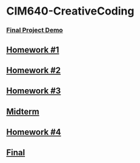 # CIM640-CreativeCoding
### [Final Project Demo](https://youtu.be/B0IxM3UDrIE)

## [Homework #1](http://kikijinqili.github.io/CIM640-CreativeCoding/2018Fall/hw1/hw1.jpg)
## [Homework #2](http://kikijinqili.github.io/CIM640-CreativeCoding/2018Fall/hw2/index.html)
## [Homework #3](http://kikijinqili.github.io/CIM640-CreativeCoding/2018Fall/hw3/index.html)
## [Midterm](https://github.com/kikijinqili/CIM640-CreativeCoding/tree/master/2018Fall/midterm)
## [Homework #4](http://kikijinqili.github.io/CIM640-CreativeCoding/2018Fall/hw4/music/index.html)
## [Final](https://github.com/kikijinqili/CIM640-CreativeCoding/tree/master/2018Fall/final)
